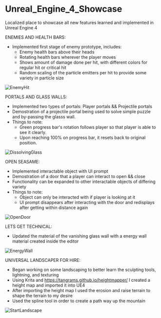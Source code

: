 # Unreal_Engine_4_Showcase
Localized place to showcase all new features learned and implemented in Unreal Engine 4 


ENEMIES AND HEALTH BARS:
  - Implemented first stage of enemy prototype, includes:
    - Enemy health bars above their heads
    - Rotating health bars wherever the player moves
    - Shows amount of damage done per hit, with different colors for regular hit or critical hit
    - Random scaling of the particle emitters per hit to provide some variety in particle size

![EnemyHit](https://user-images.githubusercontent.com/54217603/114228765-ee505500-9944-11eb-9080-4b2baa20ab8a.gif)


PORTALS AND GLASS WALLS:
  - Implemented two types of portals: Player portals && Projectile portals
  - Demostration of a projectile portal being used to solve simple puzzle and by-passing the glasss wall.
  - Things to note: 
    - Green progress bar's rotation follows player so that player is able to see it clearly. 
    - Upon reaching 100% on progress bar, it resets back to original position.


![DissolvingGlass](https://user-images.githubusercontent.com/54217603/114225759-b810d680-9940-11eb-860d-a55f6ea5f333.gif)

OPEN SEASAME:
  - Implemented interactable object with UI prompt
  - Demostration of a door that a player can interact to open && close
  - Functionality can be expanded to other interactable objects of differing variety
  - Things to note:
    - Object can only be interacted with if player is looking at it
    - UI prompt disappears after interacting with the door and redisplays after getting within distance again

![OpenDoor](https://user-images.githubusercontent.com/54217603/114724581-b3b23800-9d09-11eb-9676-e2ab5020f1f2.gif)


LETS GET TECHNICAL:
  - Updated the material of the vanishing glass wall with a energy wall material created inside the editor

![EnergyWall](https://user-images.githubusercontent.com/54217603/114725694-b5303000-9d0a-11eb-8a26-bb4c8e9c5aad.gif)


UNIVERSAL LANDSCAPER FOR HIRE:
  - Began working on some landscaping to better learn the sculpting tools, lightning, and texturing
  - Using Krita and https://tangrams.github.io/heightmapper/ I created a height map and imported it into UE4
  - After importing the height map I used the erosion and raise terrain to shape the terrain to my desire
  - Used the spline tool in order to create a path way up the mountain

![StartLandscape](https://user-images.githubusercontent.com/54217603/115094375-48c05700-9eeb-11eb-873b-472c5ac40b78.gif)


